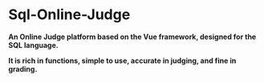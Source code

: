 # Sql-Online-Judge

**An Online Judge platform based on the Vue framework, designed for the SQL language.**

**It is rich in functions, simple to use, accurate in judging, and fine in grading.**
